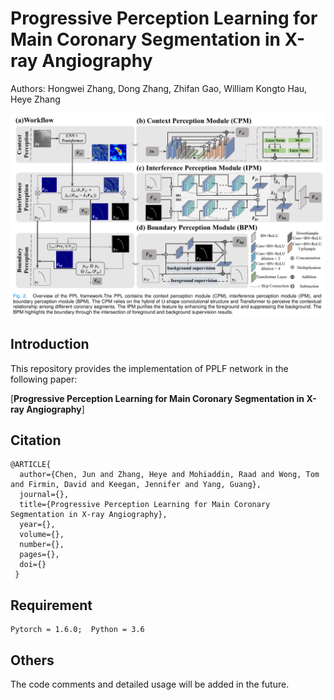 # Progressive Perception Learning for Main Coronary Segmentation in X-ray Angiography
Authors: Hongwei Zhang, Dong Zhang, Zhifan Gao, William Kongto Hau, Heye Zhang

![image](https://github.com/HIC-SYSU/PPLF/blob/main/network.png)

## Introduction
This repository provides the implementation of PPLF network in the following paper:  

[**Progressive Perception Learning for Main Coronary Segmentation in X-ray Angiography**]

## Citation
```
@ARTICLE{
  author={Chen, Jun and Zhang, Heye and Mohiaddin, Raad and Wong, Tom and Firmin, David and Keegan, Jennifer and Yang, Guang},
  journal={}, 
  title={Progressive Perception Learning for Main Coronary Segmentation in X-ray Angiography}, 
  year={},
  volume={},
  number={},
  pages={},
  doi={}
 }
```

## Requirement
```
Pytorch = 1.6.0;  Python = 3.6
```
  
## Others
The code comments and detailed usage will be added in the future.

